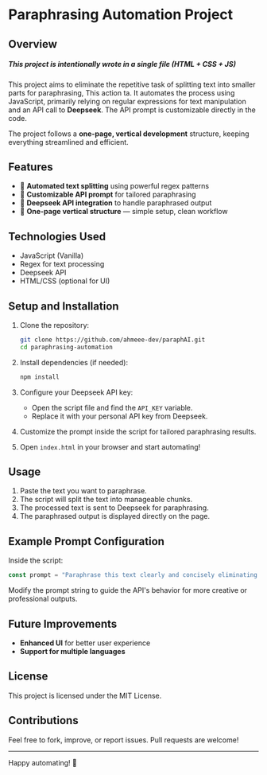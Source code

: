# Paraphrasing Automation Project

## Overview
##### This project is intentionally wrote in a single file (HTML + CSS + JS)
This project aims to eliminate the repetitive task of splitting text into smaller parts for paraphrasing, This action ta. It automates the process using JavaScript, primarily relying on regular expressions for text manipulation and an API call to **Deepseek**. The API prompt is customizable directly in the code.

The project follows a **one-page, vertical development** structure, keeping everything streamlined and efficient.

## Features
- 🚀 **Automated text splitting** using powerful regex patterns
- 🔧 **Customizable API prompt** for tailored paraphrasing
- 🔗 **Deepseek API integration** to handle paraphrased output
- 🎯 **One-page vertical structure** — simple setup, clean workflow

## Technologies Used
- JavaScript (Vanilla)
- Regex for text processing
- Deepseek API
- HTML/CSS (optional for UI)

## Setup and Installation
1. Clone the repository:
   ```bash
   git clone https://github.com/ahmeee-dev/paraphAI.git
   cd paraphrasing-automation
   ```

2. Install dependencies (if needed):
   ```bash
   npm install
   ```

3. Configure your Deepseek API key:
   - Open the script file and find the `API_KEY` variable.
   - Replace it with your personal API key from Deepseek.

4. Customize the prompt inside the script for tailored paraphrasing results.

5. Open `index.html` in your browser and start automating!

## Usage
1. Paste the text you want to paraphrase.
2. The script will split the text into manageable chunks.
3. The processed text is sent to Deepseek for paraphrasing.
4. The paraphrased output is displayed directly on the page.

## Example Prompt Configuration
Inside the script:
```javascript
const prompt = "Paraphrase this text clearly and concisely eliminating any plagiarism: ";
```
Modify the prompt string to guide the API's behavior for more creative or professional outputs.

## Future Improvements
- **Enhanced UI** for better user experience
- **Support for multiple languages**

## License
This project is licensed under the MIT License.

## Contributions
Feel free to fork, improve, or report issues. Pull requests are welcome!

---
Happy automating! 🚀

